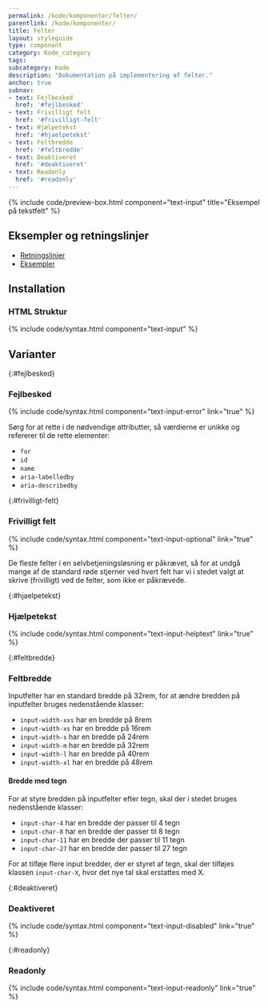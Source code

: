 ```yaml
---
permalink: /kode/komponenter/felter/
parentlink: /kode/komponenter/
title: Felter
layout: styleguide
type: component
category: Kode_category
tags:
subcategory: Kode
description: "Dokumentation på implementering af felter."
anchor: true
subnav:
- text: Fejlbesked
  href: '#fejlbesked'
- text: Frivilligt felt
  href: '#frivilligt-felt'
- text: Hjælpetekst
  href: '#hjaelpetekst'
- text: Feltbredde
  href: '#feltbredde'
- text: Deaktiveret
  href: '#deaktiveret'
- text: Readonly
  href: '#readonly'
---
```


{% include code/preview-box.html component="text-input" title="Eksempel på tekstfelt" %}

## Eksempler og retningslinjer
<ul class="nobullet-list">
    <li><a href="/komponenter/felter/#retningslinjer">Retningslinjer</a></li>
    <li><a href="/komponenter/felter/">Eksempler</a></li>
</ul>

## Installation

### HTML Struktur

{% include code/syntax.html component="text-input" %}

## Varianter

{:#fejlbesked}
### Fejlbesked

{% include code/syntax.html component="text-input-error" link="true" %}

Sørg for at rette i de nødvendige attributter, så værdierne er unikke og refererer til de rette elementer:

- `for`
- `id`
- `name`
- `aria-labelledby`
- `aria-describedby`

{:#frivilligt-felt}
### Frivilligt felt

{% include code/syntax.html component="text-input-optional" link="true" %}

De fleste felter i en selvbetjeningsløsning er påkrævet, så for at undgå mange af de standard røde stjerner ved hvert felt har vi i stedet valgt at skrive (frivilligt) ved de felter, som ikke er påkrævede.

{:#hjaelpetekst}
### Hjælpetekst

{% include code/syntax.html component="text-input-helptext" link="true" %}

{:#feltbredde}
### Feltbredde
   
Inputfelter har en standard bredde på 32rem, for at ændre bredden på inputfelter bruges nedenstående klasser:

- `input-width-xxs` har en bredde på 8rem
- `input-width-xs` har en bredde på 16rem
- `input-width-s` har en bredde på 24rem
- `input-width-m` har en bredde på 32rem
- `input-width-l` har en bredde på 40rem
- `input-width-xl` har en bredde på 48rem

#### Bredde med tegn

For at styre bredden på inputfelter efter tegn, skal der i stedet bruges nedenstående klasser:

- `input-char-4` har en bredde der passer til 4 tegn
- `input-char-8` har en bredde der passer til 8 tegn
- `input-char-11` har en bredde der passer til 11 tegn
- `input-char-27` har en bredde der passer til 27 tegn

For at tilføje flere input bredder, der er styret af tegn, skal der tilføjes klassen `input-char-X`, hvor det nye tal skal erstattes med X.

{:#deaktiveret}
### Deaktiveret

{% include code/syntax.html component="text-input-disabled" link="true" %}

{:#readonly}
### Readonly

{% include code/syntax.html component="text-input-readonly" link="true" %}
